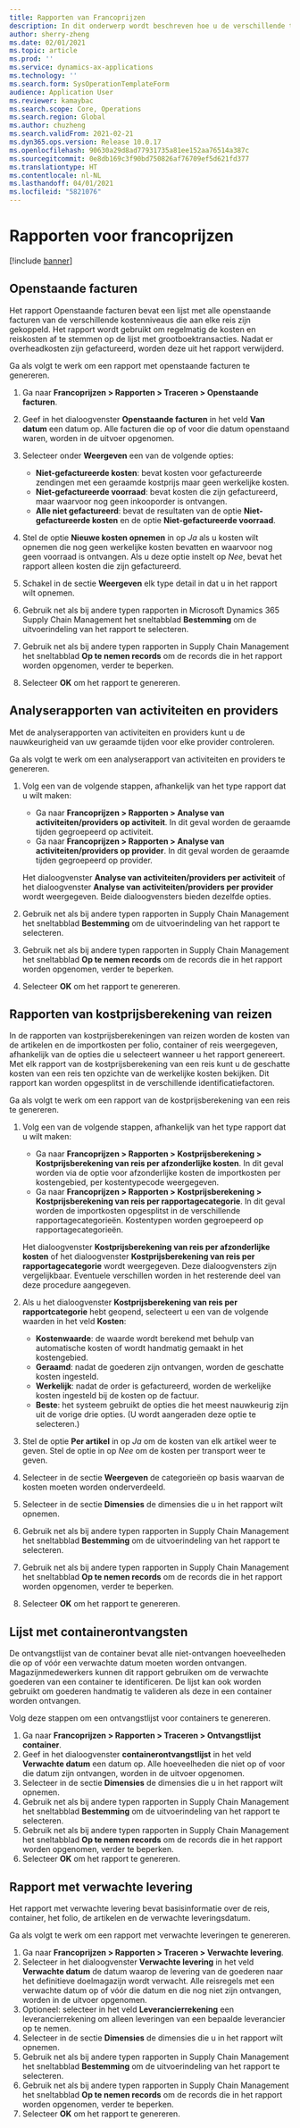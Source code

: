 ```yaml
---
title: Rapporten van Francoprijzen
description: In dit onderwerp wordt beschreven hoe u de verschillende typen rapporten kunt opzoeken en gebruiken die beschikbaar zijn voor de module Francoprijzen.
author: sherry-zheng
ms.date: 02/01/2021
ms.topic: article
ms.prod: ''
ms.service: dynamics-ax-applications
ms.technology: ''
ms.search.form: SysOperationTemplateForm
audience: Application User
ms.reviewer: kamaybac
ms.search.scope: Core, Operations
ms.search.region: Global
ms.author: chuzheng
ms.search.validFrom: 2021-02-21
ms.dyn365.ops.version: Release 10.0.17
ms.openlocfilehash: 90630a29d8ad77931735a81ee152aa76514a387c
ms.sourcegitcommit: 0e8db169c3f90bd750826af76709ef5d621fd377
ms.translationtype: HT
ms.contentlocale: nl-NL
ms.lasthandoff: 04/01/2021
ms.locfileid: "5821076"
---
```

# <a name="landed-cost-reports"></a>Rapporten voor francoprijzen

[!include [banner](../../includes/banner.md)]

## <a name="outstanding-invoices"></a>Openstaande facturen

Het rapport Openstaande facturen bevat een lijst met alle openstaande facturen van de verschillende kostenniveaus die aan elke reis zijn gekoppeld. Het rapport wordt gebruikt om regelmatig de kosten en reiskosten af te stemmen op de lijst met grootboektransacties. Nadat er overheadkosten zijn gefactureerd, worden deze uit het rapport verwijderd.

Ga als volgt te werk om een rapport met openstaande facturen te genereren.

1. Ga naar **Francoprijzen \> Rapporten \> Traceren \> Openstaande facturen**.
1. Geef in het dialoogvenster **Openstaande facturen** in het veld **Van datum** een datum op. Alle facturen die op of voor die datum openstaand waren, worden in de uitvoer opgenomen.
1. Selecteer onder **Weergeven** een van de volgende opties:

    - **Niet-gefactureerde kosten**: bevat kosten voor gefactureerde zendingen met een geraamde kostprijs maar geen werkelijke kosten.
    - **Niet-gefactureerde voorraad**: bevat kosten die zijn gefactureerd, maar waarvoor nog geen inkooporder is ontvangen.
    - **Alle niet gefactureerd**: bevat de resultaten van de optie **Niet-gefactureerde kosten** en de optie **Niet-gefactureerde voorraad**.

1. Stel de optie **Nieuwe kosten opnemen** in op *Ja* als u kosten wilt opnemen die nog geen werkelijke kosten bevatten en waarvoor nog geen voorraad is ontvangen. Als u deze optie instelt op *Nee*, bevat het rapport alleen kosten die zijn gefactureerd.
1. Schakel in de sectie **Weergeven** elk type detail in dat u in het rapport wilt opnemen.
1. Gebruik net als bij andere typen rapporten in Microsoft Dynamics 365 Supply Chain Management het sneltabblad **Bestemming** om de uitvoerindeling van het rapport te selecteren.
1. Gebruik net als bij andere typen rapporten in Supply Chain Management het sneltabblad **Op te nemen records** om de records die in het rapport worden opgenomen, verder te beperken.
1. Selecteer **OK** om het rapport te genereren.

## <a name="activityprovider-analysis-reports"></a>Analyserapporten van activiteiten en providers

Met de analyserapporten van activiteiten en providers kunt u de nauwkeurigheid van uw geraamde tijden voor elke provider controleren.

Ga als volgt te werk om een analyserapport van activiteiten en providers te genereren.

1. Volg een van de volgende stappen, afhankelijk van het type rapport dat u wilt maken:

    - Ga naar **Francoprijzen \> Rapporten \> Analyse van activiteiten/providers op activiteit**. In dit geval worden de geraamde tijden gegroepeerd op activiteit.
    - Ga naar **Francoprijzen \> Rapporten \> Analyse van activiteiten/providers op provider**. In dit geval worden de geraamde tijden gegroepeerd op provider.

    Het dialoogvenster **Analyse van activiteiten/providers per activiteit** of het dialoogvenster **Analyse van activiteiten/providers per provider** wordt weergegeven. Beide dialoogvensters bieden dezelfde opties.

1. Gebruik net als bij andere typen rapporten in Supply Chain Management het sneltabblad **Bestemming** om de uitvoerindeling van het rapport te selecteren.
1. Gebruik net als bij andere typen rapporten in Supply Chain Management het sneltabblad **Op te nemen records** om de records die in het rapport worden opgenomen, verder te beperken.
1. Selecteer **OK** om het rapport te genereren.

## <a name="voyage-costing-reports"></a>Rapporten van kostprijsberekening van reizen

In de rapporten van kostprijsberekeningen van reizen worden de kosten van de artikelen en de importkosten per folio, container of reis weergegeven, afhankelijk van de opties die u selecteert wanneer u het rapport genereert. Met elk rapport van de kostprijsberekening van een reis kunt u de geschatte kosten van een reis ten opzichte van de werkelijke kosten bekijken. Dit rapport kan worden opgesplitst in de verschillende identificatiefactoren.

Ga als volgt te werk om een rapport van de kostprijsberekening van een reis te genereren.

1. Volg een van de volgende stappen, afhankelijk van het type rapport dat u wilt maken:

    - Ga naar **Francoprijzen \> Rapporten \> Kostprijsberekening \> Kostprijsberekening van reis per afzonderlijke kosten**. In dit geval worden via de optie voor afzonderlijke kosten de importkosten per kostengebied, per kostentypecode weergegeven.
    - Ga naar **Francoprijzen \> Rapporten \> Kostprijsberekening \> Kostprijsberekening van reis per rapportagecategorie**. In dit geval worden de importkosten opgesplitst in de verschillende rapportagecategorieën. Kostentypen worden gegroepeerd op rapportagecategorieën.

    Het dialoogvenster **Kostprijsberekening van reis per afzonderlijke kosten** of het dialoogvenster **Kostprijsberekening van reis per rapportagecategorie** wordt weergegeven. Deze dialoogvensters zijn vergelijkbaar. Eventuele verschillen worden in het resterende deel van deze procedure aangegeven.

1. Als u het dialoogvenster **Kostprijsberekening van reis per rapportcategorie** hebt geopend, selecteert u een van de volgende waarden in het veld **Kosten**:

    - **Kostenwaarde**: de waarde wordt berekend met behulp van automatische kosten of wordt handmatig gemaakt in het kostengebied.
    - **Geraamd**: nadat de goederen zijn ontvangen, worden de geschatte kosten ingesteld.
    - **Werkelijk**: nadat de order is gefactureerd, worden de werkelijke kosten ingesteld bij de kosten op de factuur.
    - **Beste**: het systeem gebruikt de opties die het meest nauwkeurig zijn uit de vorige drie opties. (U wordt aangeraden deze optie te selecteren.)

1. Stel de optie **Per artikel** in op *Ja* om de kosten van elk artikel weer te geven. Stel de optie in op *Nee* om de kosten per transport weer te geven.
1. Selecteer in de sectie **Weergeven** de categorieën op basis waarvan de kosten moeten worden onderverdeeld.
1. Selecteer in de sectie **Dimensies** de dimensies die u in het rapport wilt opnemen.
1. Gebruik net als bij andere typen rapporten in Supply Chain Management het sneltabblad **Bestemming** om de uitvoerindeling van het rapport te selecteren.
1. Gebruik net als bij andere typen rapporten in Supply Chain Management het sneltabblad **Op te nemen records** om de records die in het rapport worden opgenomen, verder te beperken.
1. Selecteer **OK** om het rapport te genereren.

## <a name="shipping-container-receipts-list"></a>Lijst met containerontvangsten

De ontvangstlijst van de container bevat alle niet-ontvangen hoeveelheden die op of vóór een verwachte datum moeten worden ontvangen. Magazijnmedewerkers kunnen dit rapport gebruiken om de verwachte goederen van een container te identificeren. De lijst kan ook worden gebruikt om goederen handmatig te valideren als deze in een container worden ontvangen.

Volg deze stappen om een ontvangstlijst voor containers te genereren.

1. Ga naar **Francoprijzen \> Rapporten \> Traceren \> Ontvangstlijst container**.
1. Geef in het dialoogvenster **containerontvangstlijst** in het veld **Verwachte datum** een datum op. Alle hoeveelheden die niet op of voor die datum zijn ontvangen, worden in de uitvoer opgenomen.
1. Selecteer in de sectie **Dimensies** de dimensies die u in het rapport wilt opnemen.
1. Gebruik net als bij andere typen rapporten in Supply Chain Management het sneltabblad **Bestemming** om de uitvoerindeling van het rapport te selecteren.
1. Gebruik net als bij andere typen rapporten in Supply Chain Management het sneltabblad **Op te nemen records** om de records die in het rapport worden opgenomen, verder te beperken.
1. Selecteer **OK** om het rapport te genereren.

## <a name="expected-delivery-report"></a>Rapport met verwachte levering

Het rapport met verwachte levering bevat basisinformatie over de reis, container, het folio, de artikelen en de verwachte leveringsdatum.

Ga als volgt te werk om een rapport met verwachte leveringen te genereren.

1. Ga naar **Francoprijzen \> Rapporten \> Traceren \> Verwachte levering**.
1. Selecteer in het dialoogvenster **Verwachte levering** in het veld **Verwachte datum** de datum waarop de levering van de goederen naar het definitieve doelmagazijn wordt verwacht. Alle reisregels met een verwachte datum op of vóór die datum en die nog niet zijn ontvangen, worden in de uitvoer opgenomen.
1. Optioneel: selecteer in het veld **Leverancierrekening** een leverancierrekening om alleen leveringen van een bepaalde leverancier op te nemen.
1. Selecteer in de sectie **Dimensies** de dimensies die u in het rapport wilt opnemen.
1. Gebruik net als bij andere typen rapporten in Supply Chain Management het sneltabblad **Bestemming** om de uitvoerindeling van het rapport te selecteren.
1. Gebruik net als bij andere typen rapporten in Supply Chain Management het sneltabblad **Op te nemen records** om de records die in het rapport worden opgenomen, verder te beperken.
1. Selecteer **OK** om het rapport te genereren.
